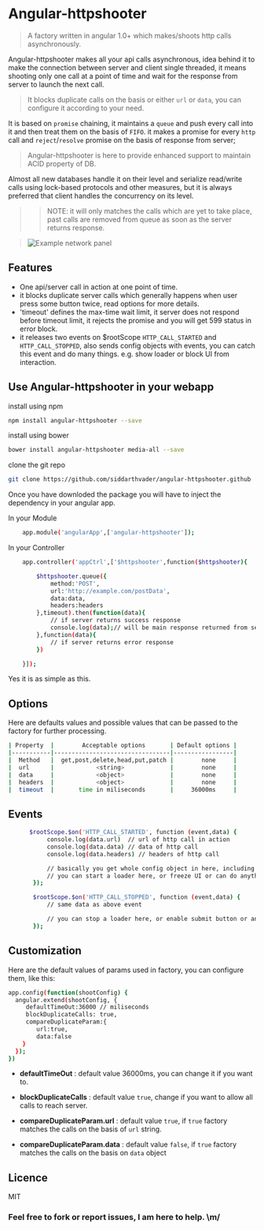 # Angular-httpshooter
> A factory written in angular 1.0+ which makes/shoots http calls asynchronously.

Angular-httpshooter makes all your api calls asynchronous, idea behind it to make the connection between server and client single threaded, it means shooting only one call at a point of time and wait for the response from server to launch the next call.


> It blocks duplicate calls on the basis or either `url` or `data`, you can configure it according to your need.

It is based on `promise` chaining, it maintains a `queue` and push every call into it and then treat them on the basis of `FIFO`. it makes a promise for every `http` call and `reject`/`resolve` promise on the basis of response from server;

> Angular-httpshooter is here to provide enhanced support to maintain ACID property of DB.

Almost all new databases handle it on their level and serialize read/write calls using lock-based protocols and other measures, but it is always preferred that client handles the concurrency on its level.

>> NOTE: it will only matches the calls which are yet to take place, past calls are removed from queue as soon as the server returns response.


> ![Example network panel](http://i.imgur.com/7i9FSkZ.png)



## Features

* One api/server call in action at one point of time.
* it blocks duplicate server calls which generally happens when user press some button twice, read options for more details.
* 'timeout' defines the max-time wait limit, it server does not respond before timeout limit, it rejects the promise and you will get 599 status in error block.
* it releases two events on $rootScope `HTTP_CALL_STARTED` and `HTTP_CALL_STOPPED`, also sends config objects with events, you can catch this event and do many things. e.g. show loader or block UI from interaction.


## Use Angular-httpshooter in your webapp

install using npm
```bash
npm install angular-httpshooter --save
```

install using bower
```bash
bower install angular-httpshooter media-all --save
```

clone the git repo

```bash
git clone https://github.com/siddarthvader/angular-httpshooter.github
```

Once you have downloded the package you will have to inject the dependency in your angular app.

In your Module
````bash
    app.module('angularApp',['angular-httpshooter']);
````

In your Controller
````bash
    app.controller('appCtrl',['$httpshooter',function($httpshooter){

        $httpshooter.queue({
            method:'POST',
            url:'http://example.com/postData',
            data:data,
            headers:headers 
        },timeout).then(function(data){
            // if server returns success response
            console.log(data);// will be main response returned from server, stripped of all other data
        },function(data){
            // if server returns error response
        })

    }]);
````

Yes it is as simple as this.



## Options

Here are defaults values and possible values that can be passed to the factory for further processing.

````bash
| Property  |        Acceptable options       | Default options |
|-----------|---------------------------------|-----------------|
|  Method   |  get,post,delete,head,put,patch |        none     |
|  url      |            <string>             |        none     |
|  data     |            <object>             |        none     |
|  headers  |            <object>             |        none     |
|  timeout  |       time in miliseconds       |     36000ms     |

````

## Events
 

 ````bash
       $rootScope.$on('HTTP_CALL_STARTED', function (event,data) {
            console.log(data.url)  // url of http call in action
            console.log(data.data) // data of http call
            console.log(data.headers) // headers of http call

            // basically you get whole config object in here, including a promise
            // you can start a loader here, or freeze UI or can do anything
        });

        $rootScope.$on('HTTP_CALL_STOPPED', function (event,data) {
            // same data as above event

            // you can stop a loader here, or enable submit button or anything else
        });


 ````


## Customization

Here are the default values of params used in factory, you can configure them, like this:

````bash
app.config(function(shootConfig) {
  angular.extend(shootConfig, {
     defaultTimeOut:36000 // miliseconds
     blockDuplicateCalls: true,
     compareDuplicateParam:{
        url:true,
        data:false
    }
  });
})
````

* **defaultTimeOut** : default value 36000ms, you can change it if you want to.

* **blockDuplicateCalls** : default value `true`, change if you want to allow all calls to reach server.

* **compareDuplicateParam.url** : default value `true`, if `true` factory matches the calls on the basis of  `url` string.

* **compareDuplicateParam.data** : default value `false`, if `true` factory matches the calls on the basis on `data` object


## Licence

MIT

### Feel free to fork or report issues, I am here to help. \m/